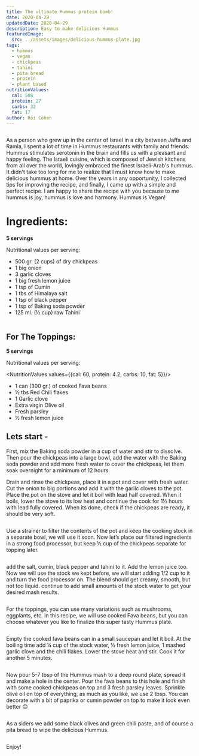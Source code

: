 ```yaml
---
title: The ultimate Hummus protein bomb!
date: 2020-04-29
updatedDate: 2020-04-29
description: Easy to make delicious Hummus
featuredImage:
  src: ../assets/images/delicious-hummus-plate.jpg
tags:
  - hummus
  - vegan
  - chickpeas
  - tahini
  - pita bread
  - protein
  - plant based
nutritionValues:
  cal: 508
  protein: 27
  carbs: 32
  fat: 17
author: Roi Cohen
---
```


<Image filename="delicious-hummus-plate"/>

As a person who grew up in the center of Israel in a city between Jaffa and Ramla, I spent a lot of time in Hummus restaurants with family and friends. Hummus stimulates serotonin in the brain and fills us with a pleasant and happy feeling. The Israeli cuisine, which is composed of Jewish kitchens from all over the world, lovingly embraced the finest Israeli-Arab's hummus.
It didn't take too long for me to realize that I must know how to make delicious hummus at home.
Over the years in any opportunity, I collected tips for improving the recipe, and finally, I came up with a simple and perfect recipe.
I am happy to share the recipe with you because to me hummus is joy, hummus is love and harmony.
Hummus is Vegan!

# **Ingredients:**

**5 servings**

Nutritional values per serving:

<NutritionValues fileName="the-ultimate-hummus-protein-bomb"/>

- 500 gr. (2 cups) of dry chickpeas
- 1 big onion
- 3 garlic cloves
- 1 big fresh lemon juice
- 1 tsp of Cumin
- 1 tbs of Himalaya salt
- 1 tsp of black pepper
- 1 tsp of Baking soda powder
- 125 ml. (½ cup) raw Tahini

<Image filename="lemon-chickpeas-tahini"/>

## For The Toppings:

**5 servings**

Nutritional values per serving:

<NutritionValues values={{cal: 60, protein: 4.2, carbs: 10, fat: 5}}/>

- 1 can (300 gr.) of cooked Fava beans
- ½ tbs Red Chili flakes
- 1 Garlic clove
- Extra virgin Olive oil
- Fresh parsley
- ½ fresh lemon juice

## Lets start -

First, mix the Baking soda powder in a cup of water and stir to dissolve. Then pour the chickpeas into a large bowl, add the water with the Baking soda powder and add more fresh water to cover the chickpeas, let them soak overnight for a minimum of 12 hours.

Drain and rinse the chickpeas, place it in a pot and cover with fresh water. Cut the onion to big portions and add it with the garlic cloves to the pot. Place the pot on the stove and let it boil with lead half covered.
When it boils, lower the stove to its low heat and continue the cook for 1½ hours with lead fully covered.
When its done, check if the chickpeas are ready, it should be very soft.

<Image filename="cooking-chickpeas"/>

Use a strainer to filter the contents of the pot and keep the cooking stock in a separate bowl, we will use it soon. Now let’s place our filtered ingredients in a strong food processor, but keep ½ cup of the chickpeas separate for topping later.

<Image filename="chickpeas-in-food-processor"/>

add the salt, cumin, black pepper and tahini to it. Add the lemon juice too. Now we will use the stock we kept before, we will start adding 1/2 cup to it and turn the food processor on. The blend should get creamy, smooth, but not too liquid. continue to add small amounts of the stock water to get your desired mash results.

<Image filename="mashed-hummus"/>

For the toppings, you can use many variations such as mushrooms, eggplants, etc. In this recipe, we will use cooked Fava beans, but you can choose whatever you like to finalize this super tasty Hummus plate.

<Image filename="cooking-fava-beans"/>

Empty the cooked fava beans can in a small saucepan and let it boil. At the boiling time add ¼ cup of the stock water, ½ fresh lemon juice, 1 mashed garlic clove and the chili flakes. Lower the stove heat and stir. Cook it for another 5 minutes.

<Image filename="mashed-fava-beans"/>

Now pour 5-7 tbsp of the Hummus mash to a deep round plate, spread it and make a hole in the center. Pour the fava beans to this hole and finish with some cooked chickpeas on top and 3 fresh parsley leaves. Sprinkle olive oil on top of everything, as much as you like, we use 2 tbsp.
You can decorate with a bit of paprika or cumin powder on top to make it look even better 😊

<Image filename="delicious-hummus-plate" />

As a siders we add some black olives and green chili paste, and of course a pita bread to wipe the delicious Hummus.

<Image filename="pita-bread-olives-green-chili-paste" />

Enjoy!
